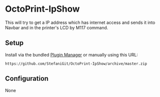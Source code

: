# OctoPrint-IpShow

This will try to get a IP address which has internet access and sends it into Navbar and in the printer's LCD by M117 command.

## Setup

Install via the bundled [Plugin Manager](https://github.com/foosel/OctoPrint/wiki/Plugin:-Plugin-Manager)
or manually using this URL:

    https://github.com/StefaniGit/OctoPrint-IpShow/archive/master.zip

## Configuration

None